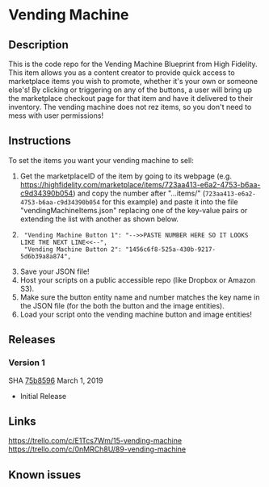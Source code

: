 # Vending Machine

## Description
This is the code repo for the Vending Machine Blueprint from High Fidelity.  This item allows you as a content creator to provide quick access to marketplace items you wish to promote, whether it's your own or someone else's!  By clicking or triggering on any of the buttons, a user will bring up the marketplace checkout page for that item and have it delivered to their inventory. The vending machine does not rez items, so you don't need to mess with user permissions!

## Instructions
To set the items you want your vending machine to sell:
1. Get the marketplaceID of the item by going to its webpage (e.g. https://highfidelity.com/marketplace/items/723aa413-e6a2-4753-b6aa-c9d34390b054) and copy the number after "...items/" (<code>723aa413-e6a2-4753-b6aa-c9d34390b054</code> for this example) and paste it into the file "vendingMachineItems.json" replacing one of the key-value pairs or extending the list with another as shown below.
2.      "Vending Machine Button 1": "-->>PASTE NUMBER HERE SO IT LOOKS LIKE THE NEXT LINE<<--",
        "Vending Machine Button 2": "1456c6f8-525a-430b-9217-5d6b39a8a874",
3. Save your JSON file!
4. Host your scripts on a public accessible repo (like Dropbox or Amazon S3).
5. Make sure the button entity name and number matches the key name in the JSON file (for the both the button and the image entities).
6. Load your script onto the vending machine button and image entities!


## Releases
### Version 1
SHA [75b8596](https://github.com/highfidelity/hifi-content/pull/310/commits/75b8596005fd44c829a6560a1d026a8452c1c868)
March 1, 2019
- Initial Release


## Links
https://trello.com/c/E1Tcs7Wm/15-vending-machine
https://trello.com/c/0nMRCh8U/89-vending-machine

## Known issues


